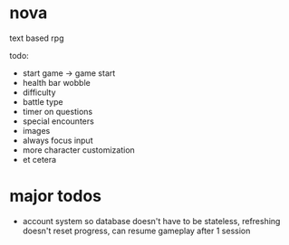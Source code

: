 # nova

text based rpg

todo:

- start game -> game start
- health bar wobble
- difficulty
- battle type
- timer on questions
- special encounters
- images
- always focus input
- more character customization
- et cetera

# major todos

- account system so database doesn't have to be stateless, refreshing doesn't reset progress, can resume gameplay after 1 session
